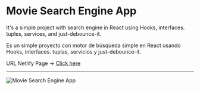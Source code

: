 # Movie Search Engine App
It's a simple project with search engine in React using Hooks, interfaces. tuples, services, and just-debounce-it.

Es un simple proyecto con motor de búsqueda simple en React usando Hooks, interfaces. tuplas, servicios y just-debounce-it.

URL Netlify Page ->
[Click here]()

---

![Movie Search Engine App](![imagen](https://github.com/D-landJS/movie-search-engine-react/assets/55060895/224ef377-3165-429b-be7b-21d8cec40c55))
